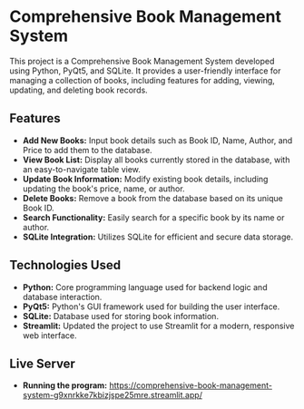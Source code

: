 # Comprehensive Book Management System

This project is a Comprehensive Book Management System developed using Python, PyQt5, and SQLite. It provides a user-friendly interface for managing a collection of books, including features for adding, viewing, updating, and deleting book records.

## Features

- **Add New Books:** Input book details such as Book ID, Name, Author, and Price to add them to the database.
- **View Book List:** Display all books currently stored in the database, with an easy-to-navigate table view.
- **Update Book Information:** Modify existing book details, including updating the book's price, name, or author.
- **Delete Books:** Remove a book from the database based on its unique Book ID.
- **Search Functionality:** Easily search for a specific book by its name or author.
- **SQLite Integration:** Utilizes SQLite for efficient and secure data storage.

## Technologies Used

- **Python:** Core programming language used for backend logic and database interaction.
- **PyQt5:** Python's GUI framework used for building the user interface.
- **SQLite:** Database used for storing book information.
- **Streamlit:** Updated the project to use Streamlit for a modern, responsive web interface.

## Live Server
- **Running the program:** https://comprehensive-book-management-system-g9xnrkke7kbizjspe25mre.streamlit.app/
